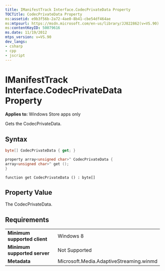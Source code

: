 ```yaml
---
title: IManifestTrack Interface.CodecPrivateData Property
TOCTitle: CodecPrivateData Property
ms:assetid: e9b3f56b-2a72-4ae0-8b41-cbe54df464ae
ms:mtpsurl: https://msdn.microsoft.com/en-us/library/JJ822862(v=VS.90)
ms:contentKeyID: 50079616
ms.date: 11/19/2012
mtps_version: v=VS.90
dev_langs:
- csharp
- cpp
- jscript
---
```


# IManifestTrack Interface.CodecPrivateData Property

**Applies to:** Windows Store apps only

Gets the CodecPrivateData.

## Syntax

```csharp
byte[] CodecPrivateData { get; }
```

```cpp
property array<unsigned char>^ CodecPrivateData {
array<unsigned char>^ get ();
}
```

```jscript
function get CodecPrivateData () : byte[]
```

## Property Value

The CodecPrivateData.

## Requirements

|||
|--- |--- |
|**Minimum supported client**|Windows 8|
|**Minimum supported server**|Not Supported|
|**Metadata**|Microsoft.Media.AdaptiveStreaming.winmd|

